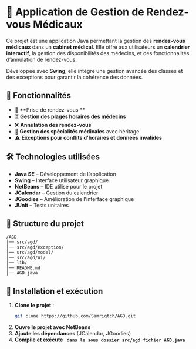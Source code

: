 # 🏥 Application de Gestion de Rendez-vous Médicaux  

Ce projet est une application Java permettant la gestion des **rendez-vous médicaux** dans un **cabinet médical**. Elle offre aux utilisateurs un **calendrier interactif**, la gestion des disponibilités des médecins, et des fonctionnalités d’annulation de rendez-vous.  

Développée avec **Swing**, elle intègre une gestion avancée des classes et des exceptions pour garantir la cohérence des données.  

## 🚀 Fonctionnalités  

- 📅 **Prise de rendez-vous **  
- ⏳ **Gestion des plages horaires des médecins**  
- ❌ **Annulation des rendez-vous**  
- 🏥 **Gestion des spécialités médicales** avec héritage  
- ⚠ **Exceptions pour conflits d’horaires et données invalides**  

## 🛠️ Technologies utilisées  

- **Java SE** – Développement de l’application  
- **Swing** – Interface utilisateur graphique  
- **NetBeans** – IDE utilisé pour le projet  
- **JCalendar** – Gestion du calendrier  
- **JGoodies** – Amélioration de l'interface graphique  
- **JUnit** – Tests unitaires  

## 📂 Structure du projet  

```
/AGD  
│── src/agd/              
│── src/agd/exception/    
│── src/agd/model/         
│── src/agd/ui/           
│── lib/                  
│── README.md              
│── AGD.java              
```

## 🔧 Installation et exécution  

1. **Clone le projet** :  
   ```bash
   git clone https://github.com/Samriqtch/AGD.git
   ```
2. **Ouvre le projet avec NetBeans**  
3. **Ajoute les dépendances** (JCalendar, JGoodies)  
4. **Compile et exécute ` dans le sous dossier src/agd fichier AGD.java`**  


